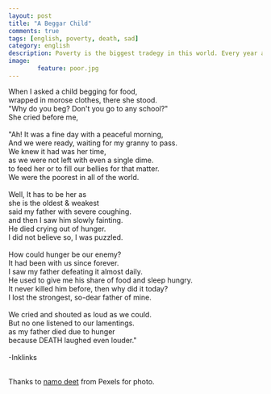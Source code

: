 ```yaml
---
layout: post
title: "A Beggar Child"
comments: true
tags: [english, poverty, death, sad]
category: english
description: Poverty is the biggest tradegy in this world. Every year around 9 million people die of hunger in the world. Please help poors and let's make this world a better place to live in.
image: 
        feature: poor.jpg
---
```

<p align="left">
When I asked a child begging for food,<br />
wrapped in morose clothes, there she stood.<br />
"Why do you beg? Don't you go to any school?"<br />
She cried before me,<br />
<br />
"Ah! It was a fine day with a peaceful morning,<br />
And we were ready, waiting for my granny to pass.<br />
We knew it had was her time,<br />
as we were not left with even a single dime.<br />
to feed her or to fill our bellies for that matter.<br />
We were the poorest in all of the world.<br />
<br />
Well, It has to be her as<br />
she is the oldest & weakest<br />
said my father with severe coughing.<br />
and then I saw him slowly fainting.<br />
He died crying out of hunger.<br />
I did not believe so, I was puzzled.<br />
<br />
How could hunger be our enemy?<br />
It had been with us since forever.<br />
I saw my father defeating it almost daily.<br />
He used to give me his share of food and sleep hungry.<br />
It never killed him before, then why did it today?<br />
I lost the strongest, so-dear father of mine.<br />
<br />
We cried and shouted as loud as we could.<br />
But no one listened to our lamentings.<br />
as my father died due to hunger<br />
because DEATH laughed even louder."<br />
<br />
-Inklinks <br/>
<br />
</p>
<p align="center">

Thanks to [namo deet](//www.instagram.com/namodeet/) from Pexels for photo.

</p>